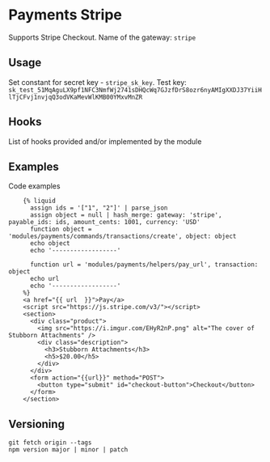 # Payments Stripe

Supports Stripe Checkout. Name of the gateway: `stripe`

## Usage

Set constant for secret key - `stripe_sk_key`. Test key: `sk_test_51MqAguLX9pf1NFC3NmfWj2741sDHQcWq7GJzfDrS8ozr6nyAMIgXXDJ37YiiHlTjCFvj1nvjqQ3odVKaMevWlKMB00YMxvMnZR`

## Hooks

List of hooks provided and/or implemented by the module

## Examples

Code examples
        
        {% liquid
          assign ids = '["1", "2"]' | parse_json
          assign object = null | hash_merge: gateway: 'stripe', payable_ids: ids, amount_cents: 1001, currency: 'USD'
          function object = 'modules/payments/commands/transactions/create', object: object
          echo object
          echo '------------------'

          function url = 'modules/payments/helpers/pay_url', transaction: object
          echo url
          echo '------------------'
        %}
        <a href="{{ url  }}">Pay</a>
        <script src="https://js.stripe.com/v3/"></script>
        <section>
          <div class="product">
            <img src="https://i.imgur.com/EHyR2nP.png" alt="The cover of Stubborn Attachments" />
            <div class="description">
              <h3>Stubborn Attachments</h3>
              <h5>$20.00</h5>
            </div>
          </div>
          <form action="{{url}}" method="POST">
            <button type="submit" id="checkout-button">Checkout</button>
          </form>
        </section>

## Versioning

```
git fetch origin --tags
npm version major | minor | patch
```
